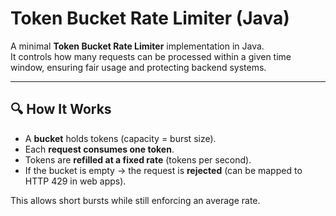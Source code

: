 # Token Bucket Rate Limiter (Java)

A minimal **Token Bucket Rate Limiter** implementation in Java.  
It controls how many requests can be processed within a given time window, ensuring fair usage and protecting backend systems.

---

## 🔍 How It Works
- A **bucket** holds tokens (capacity = burst size).  
- Each **request consumes one token**.  
- Tokens are **refilled at a fixed rate** (tokens per second).  
- If the bucket is empty → the request is **rejected** (can be mapped to HTTP 429 in web apps).  

This allows short bursts while still enforcing an average rate.
